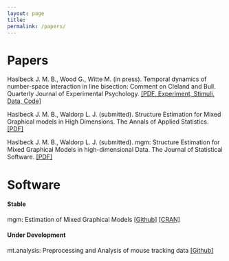 ```yaml
---
layout: page
title: 
permalink: /papers/
---
```


# Papers

Haslbeck J. M. B., Wood G., Witte M. (in press). Temporal dynamics of number-space interaction
in line bisection: Comment on Cleland and Bull. Quarterly Journal of Experimental Psychology. [[PDF, Experiment, Stimuli, Data, Code]](https://github.com/jmbh/bisectionpaper)

Haslbeck J. M. B., Waldorp L. J. (submitted). Structure Estimation for Mixed Graphical models in
High Dimensions. The Annals of Applied Statistics. [[PDF]](http://arxiv.org/pdf/1510.05677v1.pdf)

Haslbeck J. M. B., Waldorp L. J. (submitted). mgm: Structure Estimation for Mixed Graphical
Models in high-dimensional Data. The Journal of Statistical Software. [[PDF]](http://arxiv.org/pdf/1510.06871v1.pdf)

# Software

#### Stable

mgm: Estimation of Mixed Graphical Models [[Github]](https://github.com/jmbh/mgm) [[CRAN]](https://cran.r-project.org/web/packages/mgm/index.html)


#### Under Development

mt.analysis: Preprocessing and Analysis of mouse tracking data [[Github]](https://github.com/jmbh/mt.analysis)